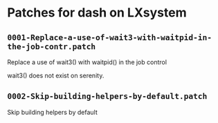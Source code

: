 # Patches for dash on LXsystem

## `0001-Replace-a-use-of-wait3-with-waitpid-in-the-job-contr.patch`

Replace a use of wait3() with waitpid() in the job control

wait3() does not exist on serenity.

## `0002-Skip-building-helpers-by-default.patch`

Skip building helpers by default


